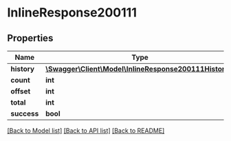 # InlineResponse200111

## Properties
Name | Type | Description | Notes
------------ | ------------- | ------------- | -------------
**history** | [**\Swagger\Client\Model\InlineResponse200111History[]**](InlineResponse200111History.md) |  | [optional] 
**count** | **int** |  | [optional] 
**offset** | **int** |  | [optional] 
**total** | **int** |  | [optional] 
**success** | **bool** |  | [optional] 

[[Back to Model list]](../../README.md#documentation-for-models) [[Back to API list]](../../README.md#documentation-for-api-endpoints) [[Back to README]](../../README.md)

